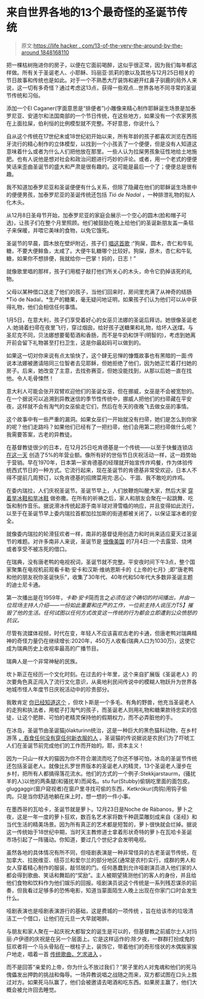 # 来自世界各地的13个最奇怪的圣诞节传统

> 原文:[https://life hacker . com/13-of-the-very-the-around-by-the-around 1848168110](https://lifehacker.com/13-of-the-weirdest-christmas-traditions-from-around-the-1848168110)

把一棵枯树拖进你的房子，以便在它面前喝醉，这似乎很正常，因为我们每年都这样做。所有关于圣诞老人、小耶稣、玛丽亚·凯莉的歌以及其他与12月25日相关的节日故事和传统也是如此。对于一个不熟悉大厅装饰和避开红鼻子驯鹿的局外人来说，这一切有多奇怪？通过考虑这13点，获得一些观点...世界各地不同寻常的圣诞节传统和习俗。

添加一个El Caganer(字面意思是“排便者”)小雕像来精心制作耶稣诞生场景是加泰罗尼亚、安道尔和法国南部的一个节日传统，在这些地方，如果没有一个农家男孩在上面拉屎，伯利恒的比例模型就不完整。不好意思，你说什么？

自从这个传统在17世纪末或18世纪初开始以来，所有年龄的孩子都喜欢浏览在西班牙流行的精心制作的立体模型，以找到一个小孩丢了一个便便，但是没有人知道这意味着什么或者为什么人们把他放在那里。一些人认为拉屎男孩象征性地给土地施肥。也有人说他是想对社会和政治问题进行巧妙的评论。或者，用一个老式的便便笑话来歪曲圣诞节的盛大和严肃是很有趣的。这可能是最后一个了；便便总是很有趣。

我不知道加泰罗尼亚和圣诞便便有什么关系，但除了隐藏在他们的耶稣诞生场景中的便便男孩，加泰罗尼亚的圣诞传统还包括 *Tió de Nadal* ，一种排泄礼物的拟人化木头。

从12月8日圣母节开始，加泰罗尼亚的家庭会展示一个空心的圆木(脸和帽子可选)，让孩子们在整个月里照顾。他们被鼓励在晚上给他们的圣诞新朋友盖一条毯子来保暖，并喂它美味的食物，以免它饿死。

圣诞节的早晨，圆木放在壁炉附近，孩子们 [唱这首歌](https://www.youtube.com/watch?v=nLC-ixTv3mI) :“狗屎，圆木，杏仁和牛轧糖，不要大便鲱鱼，太咸了。大便牛轧糖哪个比较好。狗屎，原木，杏仁和牛轧糖，如果你不想排便，我就给你一巴掌！妈的，日志！”

就像歌里唱的那样，孩子们用棍子敲打他们所关心的木头，命令它扔掉该死的礼物。

父母以某种借口送走了他们的孩子，当他们回来时，房间里充满了从神奇的结肠 *Tió de Nadal，*生产的糖果，毫无疑问地证明，如果孩子们认为他们可以从中获得礼物，他们会相信任何事情。

1月5日，在意大利，孩子们享受着好心的女巫贝法娜的圣诞后拜访。她很像圣诞老人:她骑着扫帚在夜里飞行，穿过烟囱，给好孩子送糖果和礼物，给坏人送煤。与圣尼克不同，贝法娜想要葡萄酒和香肠，而不是牛奶和饼干(明智的)，考虑到她离开前会留下礼物甚至打扫卫生，这是你最起码可以做到的。

如果这一切对你来说有点太愉快了，这个肆无忌惮的慷慨故事也有黑暗的一面:传说本法娜被邀请陪同三位智者去见耶稣，但她拒绝了他们，因为她正忙着打扫她的房子。后来，她改变了主意，去找弥赛亚，但她没能找到，从那以后她一直在找他。令人毛骨悚然！

意大利人可能会张开双臂欢迎他们的圣诞女巫，但在挪威，女巫是不会被宽恕的。在一个据说可以追溯到异教迷信的季节性传统中，挪威人把他们的扫帚藏在平安夜，这样就不会有淘气的女巫偷走它们，然后在冬天的夜晚飞去做女巫的事情。

这个故事中有一些严重的漏洞。如果女巫们一开始就没有扫帚，她们是怎么到你家的呢？他们走路吗？如果他们已经有了一把扫帚，他们会用第二把扫帚做什么呢？我需要答案，古老的异教徒。

在基督教徒很少的日本，在12月25日吃肯德基是一个传统——以至于快餐连锁店 [在这一天](https://www.stuff.co.nz/travel/experiences/food-and-wine-holidays/118438232/why-japan-is-obsessed-with-kfc-at-christmas) 创造了5%的年营业额。像所有好的世俗节日庆祝活动一样，这一趋势始于营销。早在1970年，日本第一家肯德基的经理就开始宣传炸鸡餐，作为体验传统西式节日的一种方式。它流行起来，现在圣诞节的肯德基非常受欢迎，日本人不得不提前几周预订，以免肯德基的招牌菜用完:恶心、干涸、我不敢吃的炸鸡。

在委内瑞拉，人们庆祝圣诞节。圣诞节早上，人们放鞭炮叫醒大家，然后大家 [穿着旱冰鞋和旱冰鞋](https://metro.co.uk/2017/12/20/christmas-around-the-world-why-venezuelans-roller-skate-to-mass-on-christmas-eve-7018407/) 做弥撒。在所有的祈祷之后，家人和朋友会聚在一起跳舞、吃饭和制作音乐。据说滑冰传统起源于南半球对滑雪橇的响应，并且变得如此流行，以至于在圣诞节早上委内瑞拉首都加拉加斯的街道都被关闭了，以保证溜冰者的安全。

就像委内瑞拉的轮滑狂欢者一样，南非的基督徒用创造力和时尚来适应夏天过圣诞节的难题。对许多南非人来说，圣诞节是 [很像美国](https://www.whychristmas.com/cultures/south_africa.shtml) 的7月4日:一个去露营、烧烤或者享受不被冻死的借口。

在瑞典，没有唐老鸭的电视祝词，圣诞节就不完整。平安夜时间下午3点，整个国家聚集在电视机前观看卡勒·安卡和汉斯·维纳恩斯卡的《上帝的七月》;即“唐老鸭和他的朋友祝你圣诞快乐”，收集了30年代、40年代和50年代大多数非圣诞主题的迪士尼卡通。

第一次播出是在1959年，*卡勒·安卡*简而言之*必须在这个确切的时间播出，并由一位现场主持人介绍——一份如此重要和庄严的工作，一位前主持人说压力T5】摧毁了他的生活。任何试图以任何方式改变这一传统的行为都会立即遭到公众愤怒的抗议。*

尽管有流媒体视频，时代在变，年轻人不应该喜欢古老的卡通，但唐老鸭对瑞典精神的奇怪力量仍在继续增长:2020年，450万人收看(瑞典人口为1030万)，这使它成为瑞典历史上收视率最高的广播节目。

瑞典人是一个非常神秘的民族。

坎卜斯正在经历一个文化时刻。在过去的十年里，这个来自扩展版《圣诞老人》的次要角色真正闯入了流行文化意识，从奥地利民间传说中的模糊人物跃升为世界各地城市怪人年度节日庆祝活动中的珍贵部分。

我敢肯定 [你已经知道这个](https://www.youtube.com/watch?v=h6cVyoMH4QE&ab_channel=Legendary) ，但坎卜斯是一个多毛、有角的野兽，他充当圣诞老人的走狗和执法者，用棍子打淘气的孩子，而圣诞老人则用礼物和糖果款待忠实的信徒，让这个肥胖、可怕的老精灵保持他的假期权力，而不必弄脏他的手。

在冰岛，圣诞节由圣诞猫jólakturinn统治，这是一种巨大的黑色猫科动物，在乡村游荡 [，吞食任何没有穿任何新衣服的人](https://www.smithsonianmag.com/smart-news/each-christmas-icelands-yule-cat-takes-fashion-policing-extreme-180961420/) 。圣诞猫的传说据说是农民们为了吓唬工人们在圣诞节前完成他们的工作而开始的。耶，资本主义！

因为一只山一样大的猫因为你不符合潮流而吃了你还不够可怕，冰岛的圣诞节传统还包括圣诞老人。就像比扎罗世界版本的圣诞老人的精灵，13个圣诞老人漫步在乡村，把所有人都搞得落花流水。他们的方式的一个例子:Stekkjarstaurm，(骚扰羊的人)以他的两条腿(和骚扰羊)而闻名。stu fur(Stubby)偷锅吃里面的面包皮。gluggaggir(窗户窥视者)在窗户里寻找可偷的东西，Ketkrókur(肉钩)用钩子偷肉。只是当你舒适地躺在床上时，想一想的一件小事。

在墨西哥的瓦哈卡，圣诞节就是萝卜。12月23日是Noche de Rábanos，萝卜之夜，这是一年一度的萝卜狂欢，数百名艺术家将数千种蔬菜雕刻成来自《圣经》和当代生活的精美场景。因为所有真正的艺术都是短暂的，萝卜很快就会烂掉。据说这一传统始于18世纪中期，当时天主教修道士拿着形状奇特的萝卜在瓦哈卡圣诞市场引起了一阵骚动。你知道，要过几个世纪才会发明电视。

虽然各地的具体情况有所不同，但哑剧表演是一种非常怪异的古老圣诞节传统，在加拿大、拉脱维亚、纽芬兰和爱尔兰的部分地区(通常是农村)实行，成群的男人和女人穿着精心制作的服装，敲邻居的门。任何愚蠢到允许哑剧演员进入他们家的人都会得到歌曲、笑话和舞蹈的“奖励”。主人被期望猜测他们的客人的身份，并且给他们食物和饮料作为他们娱乐的回报。哑剧演员说这个传统是一系列残忍谋杀的前奏，但我看过足够多的恐怖电影，知道当蒙面陌生人晚上出现在你家门口时会发生什么。

哑剧表演也是哑剧表演游行的基础，这是费城的一项传统 ，旨在给该市的垃圾清洁工一个借口，让他们在元旦一大早就喝醉。

与朋友和家人聚在一起庆祝大都智文的诞生是可以的，但基督教之前威尔士人对玛丽·卢伊德的庆祝是在另一个层面上。它是这样运作的:除夕夜，一群群打扮成鬼的狂欢者将一个马头骨贴在一根柱子上，装饰它，带着他们的奇形怪状的木偶挨家挨户地走，唱着一首 [传统歌曲，乞求进入](https://www.omniglot.com/soundfiles/songs/yfarilwyd.mp3) 。

而不是回答“亲爱的上帝，你为什么不放过我们？”房子里的人对鬼魂和他们的死马傀儡发出押韵的挑战和侮辱。一场异教说唱之战随之而来，双方都试图在口头上胜过对方。如果死马队赢了，他们会被邀请去喝酒和吃东西。如果房主赢了，他们大概会被允许回去睡觉。